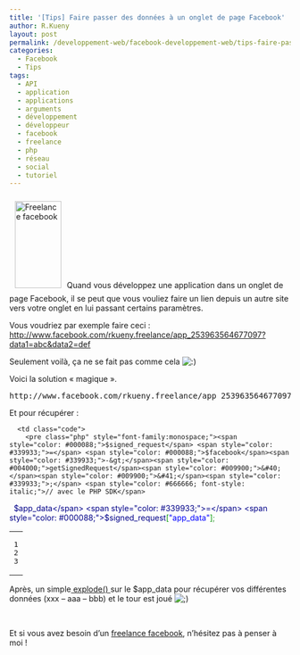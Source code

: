 ```yaml
---
title: '[Tips] Faire passer des données à un onglet de page Facebook'
author: R.Kueny
layout: post
permalink: /developpement-web/facebook-developpement-web/tips-faire-passer-des-donnees-a-un-onglet-de-page-facebook
categories:
  - Facebook
  - Tips
tags:
  - API
  - application
  - applications
  - arguments
  - développement
  - développeur
  - facebook
  - freelance
  - php
  - réseau
  - social
  - tutoriel
---
```

<a href="http://rkueny.fr/wp-content/uploads/2012/10/images.jpg" rel="lightbox[1594]"><img class=" wp-image-1600 alignleft" style="margin: 10px;" title="Freelance facebook" src="http://rkueny.fr/wp-content/uploads/2012/10/images.jpg" alt="Freelance facebook" width="83" height="156" /></a>Quand vous développez une application dans un onglet de page Facebook, il se peut que vous vouliez faire un lien depuis un autre site vers votre onglet en lui passant certains paramètres.

Vous voudriez par exemple faire ceci : http://www.facebook.com/rkueny.freelance/app_253963564677097?data1=abc&data2=def

Seulement voilà, ça ne se fait pas comme cela <img src="http://rkueny.fr/wp-includes/images/smilies/icon_smile.gif" alt=":)" class="wp-smiley" />

Voici la solution &laquo;&nbsp;magique&nbsp;&raquo;.

<pre>http://www.facebook.com/rkueny.freelance/app_253963564677097?&<strong>app_data</strong>=xxx/aaa/bbb</pre>

Et pour récupérer :

<div class="wp_syntax">
  <table>
    <tr>
      <td class="line_numbers">
        <pre>1
2
3
</pre>
      </td>
      
      <td class="code">
        <pre class="php" style="font-family:monospace;"><span style="color: #000088;">$signed_request</span> <span style="color: #339933;">=</span> <span style="color: #000088;">$facebook</span><span style="color: #339933;">-&gt;</span><span style="color: #004000;">getSignedRequest</span><span style="color: #009900;">&#40;</span><span style="color: #009900;">&#41;</span><span style="color: #339933;">;</span> <span style="color: #666666; font-style: italic;">// avec le PHP SDK</span>
&nbsp;
<span style="color: #000088;">$app_data</span> <span style="color: #339933;">=</span> <span style="color: #000088;">$signed_request</span><span style="color: #009900;">&#91;</span><span style="color: #0000ff;">"app_data"</span><span style="color: #009900;">&#93;</span><span style="color: #339933;">;</span></pre>
      </td>
    </tr>
  </table>
</div>

Après, un simple<a title="Explode PHP" href="http://php.net/manual/fr/function.explode.php" target="_blank"> explode() </a>sur le $app_data pour récupérer vos différentes données (xxx &#8211; aaa &#8211; bbb) et le tour est joué <img src="http://rkueny.fr/wp-includes/images/smilies/icon_wink.gif" alt=";)" class="wp-smiley" />

&nbsp;

Et si vous avez besoin d&rsquo;un [freelance facebook][1], n&rsquo;hésitez pas à penser à moi !

&nbsp;

 [1]: http://rkueny.fr "Freelance Facebook"